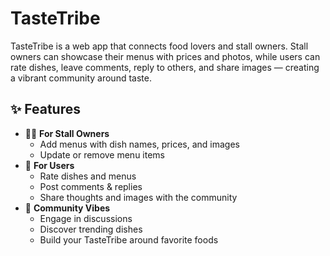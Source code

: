 # TasteTribe
TasteTribe is a web app that connects food lovers and stall owners. Stall owners can showcase their menus with prices and photos, while users can rate dishes, leave comments, reply to others, and share images — creating a vibrant community around taste.

## ✨ Features
- 👩‍🍳 **For Stall Owners**
  - Add menus with dish names, prices, and images
  - Update or remove menu items
- 🍔 **For Users**
  - Rate dishes and menus
  - Post comments & replies
  - Share thoughts and images with the community
- 🌟 **Community Vibes**
  - Engage in discussions
  - Discover trending dishes
  - Build your TasteTribe around favorite foods

